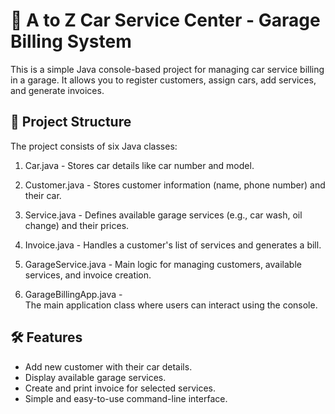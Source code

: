 # 🚗 A to Z Car Service Center - Garage Billing System

This is a simple Java console-based project for managing car service billing in a garage. It allows you to register customers, assign cars, add services, and generate invoices.

## 📁 Project Structure

The project consists of six Java classes:

1. Car.java -
   Stores car details like car number and model.

2. Customer.java - 
   Stores customer information (name, phone number) and their car.

3. Service.java - 
   Defines available garage services (e.g., car wash, oil change) and their prices.

4. Invoice.java - 
   Handles a customer's list of services and generates a bill.

5. GarageService.java - 
   Main logic for managing customers, available services, and invoice creation.

6. GarageBillingApp.java -   
   The main application class where users can interact using the console.

## 🛠️ Features

- Add new customer with their car details.
- Display available garage services.
- Create and print invoice for selected services.
- Simple and easy-to-use command-line interface.



